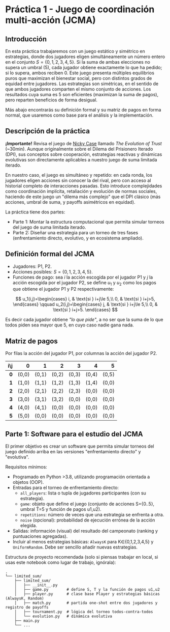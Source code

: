 # Práctica 1 - Juego de coordinación multi-acción (JCMA)

## Introducción

En esta práctica trabajaremos con un juego estático y simétrico en estrategias, donde dos jugadores eligen simultáneamente un número entero en el conjunto $S = \{0,1,2,3,4,5\}$. Si la suma de ambas elecciones no supera un umbral (5), cada jugador obtiene exactamente lo que ha pedido; si lo supera, ambos reciben 0. Este juego presenta múltiples equilibrios puros que maximizan el bienestar social, pero con distintos grados de equidad entre jugadores. Las estrategias son simétricas, en el sentido de que ambos jugadores comparten el mismo conjunto de acciones. Los resultados cuya suma es 5 son eficientes (maximizan la suma de pagos), pero reparten beneficios de forma desigual.

Más abajo encontrarás su definición formal y su matriz de pagos en forma normal, que usaremos como base para el análisis y la implementación.

## Descripción de la práctica

**¡Importante!** Revisa el juego de [Nicky Case](https://ncase.me/trust/) llamado *The Evolution of Trust* (~30min). Aunque originalmente sobre el Dilema del Prisionero Iterado (DPI), sus conceptos sobre cooperación, estrategias reactivas y dinámicas evolutivas son directamente aplicables a nuestro juego de suma limitada iterado. 

En nuestro caso, el juego es simultáneo y repetido: en cada ronda, los jugadores eligen acciones sin conocer la del rival, pero con acceso al historial completo de interacciones pasadas. Esto introduce complejidades como coordinación implícita, retaliación y evolución de normas sociales, haciendo de este juego un "dilema más complejo" que el DPI clásico (más acciones, umbral de suma, y payoffs asimétricos en equidad).

La práctica tiene dos partes:
 - Parte 1: Montar la estructura computacional que permita simular torneos del juego de suma limitada iterado.
 - Parte 2: Diseñar una estrategia para un torneo de tres fases (enfrentamiento directo, evolutivo, y en ecosistema ampliado).

 ## Definición formal del JCMA

- Jugadores: P1, P2.
- Acciones posibles: $S = \{0,1,2,3,4,5\}$.
- Funciones de pago: sea $i$ la acción escogida por el jugador P1 y $j$ la acción escogida por el jugador P2, se define $u_1$ y $u_2$ como los pagos que obtiene el jugador P1 y P2 respectivamente:

$$
 u_1(i,j)=\begin{cases}
 i, & \text{si } i+j\le 5,\\
 0, & \text{si } i+j>5,
 \end{cases}
 \qquad
 u_2(i,j)=\begin{cases}
 j, & \text{si } i+j\le 5,\\
 0, & \text{si } i+j>5.
 \end{cases}
$$

Es decir cada jugador obtiene *"lo que pide"*, a no ser que la suma de lo que todos piden sea mayor que 5, en cuyo caso nadie gana nada.

## Matriz de pagos

Por filas la acción del jugador P1, por columnas la acción del jugador P2.

<center>

|   i\j |     0 |     1 |     2 |     3 |         4 |         5 |
| ----: | ----: | ----: | ----: | ----: | --------: | --------: |
| **0** | (0,0) | (0,1) | (0,2) | (0,3) |   (0,4)   |   (0,5)   |
| **1** | (1,0) | (1,1) | (1,2) | (1,3) |   (1,4)   |   (0,0)   |
| **2** | (2,0) | (2,1) | (2,2) | (2,3) |   (0,0)   |   (0,0)   |
| **3** | (3,0) | (3,1) | (3,2) | (0,0) |   (0,0)   |   (0,0)   |
| **4** | (4,0) | (4,1) | (0,0) | (0,0) |   (0,0)   |   (0,0)   |
| **5** | (5,0) | (0,0) | (0,0) | (0,0) |   (0,0)   |   (0,0)   |


</center>

## Parte 1: Software para el estudio del JCMA

El primer objetivo es crear un software que permita simular torneos del juego definido arriba en las versiones "enfrentamiento directo" y  "evolutiva".

Requisitos mínimos:

- Programado en Python >3.8, utilizando programación orientada a objetos (OOP).
- Entradas para el torneo de enfrentamiento directo:
  - `all_players`: lista o tupla de jugadores participantes (con su estrategia).
  - `game`: objeto que define el juego (conjunto de acciones S={0..5}, umbral T=5 y función de pagos u1,u2).
  - `repetitions`: número de veces que una estrategia se enfrenta a otra.
  - `noise` (opcional): probabilidad de ejecución errónea de la acción elegida.
- Salidas: información (visual) del resultado del campeonato (ranking y puntuaciones agregadas).
- Incluir al menos estrategias básicas: `AlwaysK` para K∈{0,1,2,3,4,5} y `UniformRandom`. Debe ser sencillo añadir nuevas estrategias.

Estructura de proyecto recomendada (solo si piensas trabajar en local, si usas este notebook como lugar de trabajo, ignórala):

```
.
└── limited_sum/
    ├── limited_sum/
    │   ├── __init__.py
    │   ├── game.py        # define S, T y la función de pagos u1,u2
    │   ├── player.py      # clase base Player y estrategias básicas (AlwaysK, Random)
    │   ├── match.py       # partida one-shot entre dos jugadores y registro de payoffs
    │   ├── tournament.py  # lógica del torneo todos-contra-todos
    │   └── evolution.py   # dinámica evolutiva
    ├── main.py
    └── ...
```